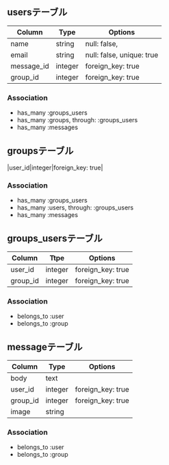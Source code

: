 ## usersテーブル

|Column|Type|Options|
|------|----|-------|
|name|string|null: false,
|email|string|null: false, unique: true|
|message_id|integer|foreign_key: true|
|group_id|integer|foreign_key: true|

### Association
- has_many :groups_users
- has_many :groups, through: :groups_users
- has_many :messages

## groupsテーブル
|user_id|integer|foreign_key: true|

### Association
- has_many :groups_users
- has_many :users, through: :groups_users
- has_many :messages

## groups_usersテーブル
|Column|Ttpe|Options|
|------|----|-------|
|user_id|integer|foreign_key: true|
|group_id|integer|foreign_key: true|

### Association
- belongs_to :user
- belongs_to :group

## messageテーブル

|Column|Type|Options|
|------|----|-------|
|body|text|       |
|user_id|integer|foreign_key: true|
|group_id|integer|foreign_key: true|
|image|string|   |

### Association
- belongs_to :user
- belongs_to :group
